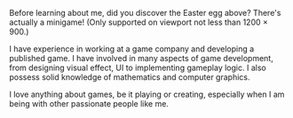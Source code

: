 Before learning about me, did you discover the Easter egg above? There's actually a minigame! (Only supported on viewport not less than 1200 × 900.)

I have experience in working at a game company and developing a published game. I have involved in many aspects of game development, from designing visual effect, UI to implementing gameplay logic. I also possess solid knowledge of mathematics and computer graphics.

I love anything about games, be it playing or creating, especially when I am being with other passionate people like me.
